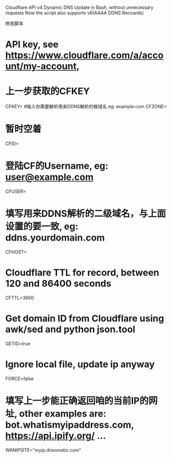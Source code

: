 Cloudflare API v4 Dynamic DNS Update in Bash, without unnecessary requests
Now the script also supports v6(AAAA DDNS Recoards)

修改脚本

# API key, see https://www.cloudflare.com/a/account/my-account,
# 上一步获取的CFKEY
CFKEY=
#输入你需要解析用来DDNS解析的根域名 eg: example.com
CFZONE=
# 暂时空着
CFID=
# 登陆CF的Username, eg: user@example.com
CFUSER=
# 填写用来DDNS解析的二级域名，与上面设置的要一致, eg: ddns.yourdomain.com
CFHOST=
# Cloudflare TTL for record, between 120 and 86400 seconds
CFTTL=3600
# Get domain ID from Cloudflare using awk/sed and python json.tool
GETID=true
# Ignore local file, update ip anyway
FORCE=false
# 填写上一步能正确返回咱的当前IP的网址, other examples are: bot.whatismyipaddress.com, https://api.ipify.org/ ...
WANIPSITE="myip.dnsomatic.com"
